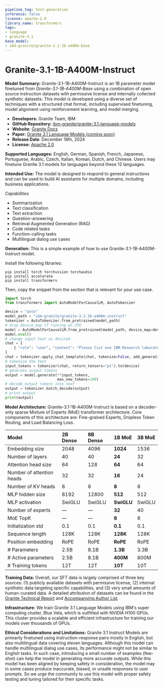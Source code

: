 ```yaml
---
pipeline_tag: text-generation
inference: false
license: apache-2.0
library_name: transformers
tags:
- language
- granite-3.1
base_model:
- ibm-granite/granite-3.1-1b-a400m-base
---
```


# Granite-3.1-1B-A400M-Instruct

**Model Summary:**
Granite-3.1-1B-A400M-Instruct is an 1B parameter model finetuned from *Granite-3.1-1B-A400M-Base* using a combination of open source instruction datasets with permissive license and internally collected synthetic datasets. This model is developed using a diverse set of techniques with a structured chat format, including supervised finetuning, model alignment using reinforcement learning, and model merging.

- **Developers:** Granite Team, IBM
- **GitHub Repository:** [ibm-granite/granite-3.1-language-models](https://github.com/ibm-granite/granite-3.1-language-models)
- **Website**: [Granite Docs](https://www.ibm.com/granite/docs/)
- **Paper:** [Granite 3.1 Language Models (coming soon)](https://huggingface.co/collections/ibm-granite/granite-31-language-models-6751dbbf2f3389bec5c6f02d) 
- **Release Date**: December 18th, 2024
- **License:** [Apache 2.0](https://www.apache.org/licenses/LICENSE-2.0)

**Supported Languages:** 
English, German, Spanish, French, Japanese, Portuguese, Arabic, Czech, Italian, Korean, Dutch, and Chinese. Users may finetune Granite 3.1 models for languages beyond these 12 languages.

**Intended Use:** 
The model is designed to respond to general instructions and can be used to build AI assistants for multiple domains, including business applications.

*Capabilities*
* Summarization
* Text classification
* Text extraction
* Question-answering
* Retrieval Augmented Generation (RAG)
* Code related tasks
* Function-calling tasks
* Multilingual dialog use cases

**Generation:** 
This is a simple example of how to use Granite-3.1-1B-A400M-Instruct model.

Install the following libraries:

```shell
pip install torch torchvision torchaudio
pip install accelerate
pip install transformers
```
Then, copy the snippet from the section that is relevant for your use case.

```python
import torch
from transformers import AutoModelForCausalLM, AutoTokenizer

device = "auto"
model_path = "ibm-granite/granite-3.1-1b-a400m-instruct"
tokenizer = AutoTokenizer.from_pretrained(model_path)
# drop device_map if running on CPU
model = AutoModelForCausalLM.from_pretrained(model_path, device_map=device)
model.eval()
# change input text as desired
chat = [
    { "role": "user", "content": "Please list one IBM Research laboratory located in the United States. You should only output its name and location." },
]
chat = tokenizer.apply_chat_template(chat, tokenize=False, add_generation_prompt=True)
# tokenize the text
input_tokens = tokenizer(chat, return_tensors="pt").to(device)
# generate output tokens
output = model.generate(**input_tokens, 
                        max_new_tokens=100)
# decode output tokens into text
output = tokenizer.batch_decode(output)
# print output
print(output)
```

**Model Architecture:** 
Granite-3.1-1B-A400M-Instruct is based on a decoder-only sparse Mixture of Experts (MoE) transformer architecture. Core components of this architecture are: Fine-grained Experts, Dropless Token Routing, and Load Balancing Loss.

| Model                        | 2B Dense | 8B Dense | 1B MoE       | 3B MoE   |
| :--------                    | :--------| :--------| :--------    |:-------- |
| Embedding size               | 2048     | 4096     | **1024**     | 1536     |
| Number of layers             | 40       | 40       | **24**       | 32       |
| Attention head size          | 64       | 128      | **64**       | 64       |
| Number of attention heads    | 32       | 32       | **16**       | 24       |
| Number of KV heads           | 8        | 8        | **8**        | 8        |
| MLP hidden size              | 8192     | 12800    | **512**      | 512      |
| MLP activation               | SwiGLU   | SwiGLU   | **SwiGLU**   | SwiGLU   |
| Number of experts            | —        | —        | **32**       | 40       |
| MoE TopK                     | —        | —        | **8**        | 8        |
| Initialization std           | 0.1      | 0.1      | **0.1**      | 0.1      |
| Sequence length              | 128K     | 128K     | **128K**     | 128K     |
| Position embedding           | RoPE     | RoPE     | **RoPE**     | RoPE     |
| # Parameters                 | 2.5B     | 8.1B     | **1.3B**     | 3.3B     |
| # Active parameters          | 2.5B     | 8.1B     | **400M**     | 800M     |
| # Training tokens            | 12T      | 12T      | **10T**      | 10T      |

**Training Data:** 
Overall, our SFT data is largely comprised of three key sources: (1) publicly available datasets with permissive license, (2) internal synthetic data targeting specific capabilities, and (3) very small amounts of human-curated data. A detailed attribution of datasets can be found in the [Granite Technical Report]() and [Accompanying Author List]().

**Infrastructure:**
We train Granite 3.1 Language Models using IBM's super computing cluster, Blue Vela, which is outfitted with NVIDIA H100 GPUs. This cluster provides a scalable and efficient infrastructure for training our models over thousands of GPUs.

**Ethical Considerations and Limitations:** 
Granite 3.1 Instruct Models are primarily finetuned using instruction-response pairs mostly in English, but also multilingual data covering eleven languages. Although this model can handle multilingual dialog use cases, its performance might not be similar to English tasks. In such case, introducing a small number of examples (few-shot) can help the model in generating more accurate outputs. While this model has been aligned by keeping safety in consideration, the model may in some cases produce inaccurate, biased, or unsafe responses to user prompts. So we urge the community to use this model with proper safety testing and tuning tailored for their specific tasks.

<!-- ## Citation
```
@misc{granite-models,
  author = {author 1, author2, ...},
  title = {},
  journal = {},
  volume = {},
  year = {2024},
  url = {https://arxiv.org/abs/0000.00000},
}
``` -->
